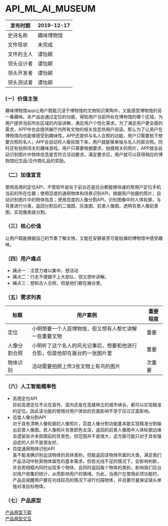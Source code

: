 # API_ML_AI_MUSEUM
|   发布时期  |   2019-12-17  |
| --- | --- |
| 史诗名称    | 趣味博物馆    |
|  文件现状   |  未完成  |
|  文件的主人   |  谭怡颖   |
|  领头设计者   |   谭怡颖  |
|  领头开发者   |  谭怡颖   |
|  领头测试者   |  谭怡颖   |  

###  (一）价值主张  
趣味博物馆app让用户既能沉浸于博物馆的文物知识熏陶中，又能感受博物馆的另一番趣味。本产品会通过定位的功能，得知用户当前所处在博物馆的哪个区域，为用户提供当前所处区域的内容讲解，满足用户个性化需求。为了满足用户更全面的需求，APP中也会提供展厅内所有文物的相关信息供用户阅读。那么为了让用户在博物馆内也能够感受到趣味性，APP还提供与名人合照的功能，用户只需要拍下想要合照的名人，APP会自动将人像抠图下来，用户就能够单独与名人同窗合照。同时还有拍照闯关的趣味游戏，用户只需要根据要求，拍摄相关的照片，APP就会自动识别图片中物体信息是否符合活动要求，满足要求后，用户就可以获得相应的博物馆纪念品/合作商礼品的奖励。
### （二）加值宣言  
使用高德的定位API，不管软件是处于前台还是后台都能够快速的帮用户定位手机当前的所在位置；使用百度的通用物体和场景识别API，根据用户拍摄的照片，自动识别图片中的物体信息；使用百度的人像分割API，识别图像中的人体轮廓，与背景进行分离，返回分割后的二值图、灰度图、前景人像图、透明背景人像前景图，实现像素级分割。
### （三）核心价值  
让用户既能根据自己的节奏了解文物，又能在安静甚至可能枯燥的博物馆中感受趣味。
### （四）用户痛点  
- 痛点一：注意力难以集中，想活动
- 痛点二：行走不便跟不上大部队，但又想听讲解。
- 痛点三：想和古人合照，但是他们都在展台里。
### （五）需求列表  
标题 | 用户案例 | 重要程度 
--- | --- | ---
 定位  |    小明想要一个人逛博物馆，但又想有人帮忙讲解一些重要文物      |    重要     
 人像分割合照  |   小明听了这个名人的风光记事后，想要和他进行合影，但是他却在展台的一张图片里       |    重要      
 物体识别  |   活动需要拍照上传3张文物上有鸟的图片       |    次重要      
 
### （六）人工智能概率性  
- 高德定位API  
目前高德定位不论在室外、室内还是在高楼林立的城市峡谷，都可以实现精准的定位。因此该功能的使用对用户体验的负面影响不至于压过正面影响。
- 百度人像分割API  
对于具有清晰人像轮廓的人像照片，百度人像分割功能基本能实现精准分割输出前景人像图。若人像照片背景颜色太深，返回的前景人像图中人体轮廓边缘会遗留些许未抠图前的背景色，但范围并不是很大，这方面可能只对于具有强迫症的人并不是很友好。
- 百度通用物体识别API  
虽不能准确识别出该物体的具体类别，但能返回该物体所属的大类，满足我们产品活动中检索物体属性的基本需求。但若光线不足的情况下，会影响判断，并且若相框内同时出现多个物体，会同时返回每个物体的类别，影响我们后台对用户收集的统计，从而影响用户的情绪。为此，当用户在使用此项功能时，产品会提醒用户要在光线较亮的情况下进行扫描物体，并且要尽量保证镜头单独对准目标物体。
### （七）产品原型
[产品原型下载](https://github.com/ViTaSoyi/museum_prototype/)  
[产品原型交互](https://vitasoyi.github.io/museum_prototype/strat.html)

